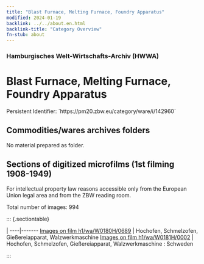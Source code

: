 ```yaml
---
title: "Blast Furnace, Melting Furnace, Foundry Apparatus"
modified: 2024-01-19
backlink: ../../about.en.html
backlink-title: "Category Overview"
fn-stub: about
---
```


### Hamburgisches Welt-Wirtschafts-Archiv (HWWA)

# Blast Furnace, Melting Furnace, Foundry Apparatus

<div class="hint">Persistent Identifier: `https://pm20.zbw.eu/category/ware/i/142960`</div>







## Commodities/wares archives folders





No material prepared as folder.



<a id="filmsections" />

## Sections of digitized microfilms (1st filming 1908-1949)

<p>For intellectual property law reasons accessible only from the European Union legal area and from the ZBW reading room.</p>



<p>Total number of images: 994</p>




::: {.sectiontable}

 | 
----|-------
<a class="btn" href="https://pm20.zbw.eu/film/h1/wa/W0180H/0689" rel="nofollow">Images on film h1/wa/W0180H/0689</a> | Hochofen, Schmelzofen, Gießereiapparat, Walzwerkmaschine
<a class="btn" href="https://pm20.zbw.eu/film/h1/wa/W0181H/0002" rel="nofollow">Images on film h1/wa/W0181H/0002</a> | Hochofen, Schmelzofen, Gießereiapparat, Walzwerkmaschine : Schweden


:::
















